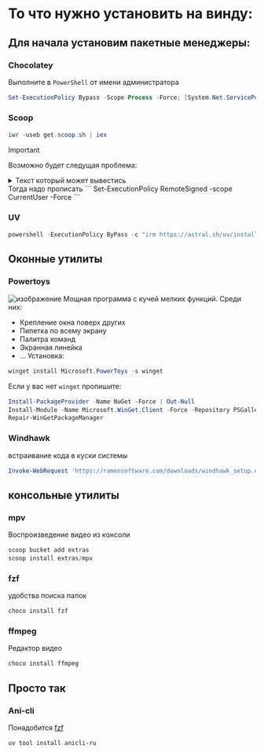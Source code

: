 # То что нужно установить на винду:

## Для начала установим пакетные менеджеры:
### Chocolatey
Выполните в `PowerShell` от имени администратора
```powershell
Set-ExecutionPolicy Bypass -Scope Process -Force; [System.Net.ServicePointManager]::SecurityProtocol = [System.Net.ServicePointManager]::SecurityProtocol -bor 3072; iex ((New-Object System.Net.WebClient).DownloadString('https://community.chocolatey.org/install.ps1'))
```

### Scoop
```powershell
iwr -useb get.scoop.sh | iex
```
> [!IMPORTANT]
> Возможно будет следущая проблема:
> <details>
>  <summary>Текст который может вывестись</summary>
>  <p> <img src="https://github.com/MitrichevGeorge/-windows/blob/main/img/2.png"/>
> </details>
> Тогда надо прописать
> ``` Set-ExecutionPolicy RemoteSigned -scope CurrentUser -Force ```

### UV
```powershell
powershell -ExecutionPolicy ByPass -c "irm https://astral.sh/uv/install.ps1 | iex"
```

## Оконные утилиты
### Powertoys
![изображение](https://github.com/user-attachments/assets/5cd3f3b8-2bd5-41b7-9dea-dae17b3cf948)
Мощная программа с кучей мелких функций. Среди них:
- Крепление окна поверх других
- Пипетка по всему экрану
- Палитра команд
- Экранная линейка
- ...
Установка:
```powershell
winget install Microsoft.PowerToys -s winget
```
Если у вас нет `winget` пропишите:
```powershell
Install-PackageProvider -Name NuGet -Force | Out-Null
Install-Module -Name Microsoft.WinGet.Client -Force -Repository PSGallery | Out-Null
Repair-WinGetPackageManager
```

### Windhawk
встраивание кода в куски системы
```powershell
Invoke-WebRequest 'https://ramensoftware.com/downloads/windhawk_setup.exe' -OutFile 'windhawk_setup.exe'; Start-Process 'windhawk_setup.exe'
```

## консольные утилиты
### mpv
Воспроизведение видео из консоли
```powershell
scoop bucket add extras
scoop install extras/mpv
```

### fzf
удобства поиска папок
```powershell
choco install fzf
```

### ffmpeg
Редактор видео
```powershell
choco install ffmpeg
```

## Просто так
### Ani-cli
Понадобится [fzf](#fzf)
```powershell
uv tool install anicli-ru
```
